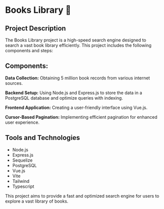 # Books Library 🚀
## Project Description
The Books Library project is a high-speed search engine designed to search a vast book library efficiently. This project includes the following components and steps:

## Components:
**Data Collection:** Obtaining 5 million book records from various internet sources.

**Backend Setup:** Using Node.js and Express.js to store the data in a PostgreSQL database and optimize queries with indexing.

**Frontend Application:** Creating a user-friendly interface using Vue.js.

**Cursor-Based Pagination:** Implementing efficient pagination for enhanced user experience.

## Tools and Technologies
- Node.js
- Express.js
- Sequelize
- PostgreSQL
- Vue.js
- Vite
- Tailwind
- Typescript

This project aims to provide a fast and optimized search engine for users to explore a vast library of books.
